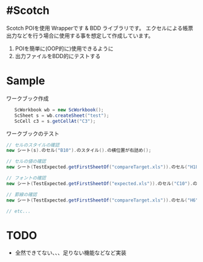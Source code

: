 #Scotch
==========================

Scotch POIを使用 Wrapperです & BDD ライブラリです。
エクセルによる帳票出力などを行う場合に使用する事を想定して作成しています。

1. POIを簡単に(OOP的に)使用できるように
2. 出力ファイルをBDD的にテストする 

# Sample
ワークブック作成
```java
   ScWorkbook wb = new ScWorkbook();
   ScSheet s = wb.createSheet("test");
   ScCell c3 = s.getCellAt("C3");
```

ワークブックのテスト
```java
// セルのスタイルの確認
new シート(s).のセル("B10").のスタイル().の横位置が右詰め();

// セルの値の確認
new シート(TestExpected.getFirstSheetOf("compareTarget.xls")).のセル("H18").から("F21").の文字列が("テスト");

// フォントの確認
new シート(TestExpected.getFirstSheetOf("expected.xls")).のセル("C10").のフォントは("ＭＳ Ｐゴシック");

// 罫線の確認
new シート(TestExpected.getFirstSheetOf("compareTarget.xls")).のセル("H6").から("I8").のそれぞれののセルが罫線で囲まれている();

// etc...

```

# TODO
* 全然できてない、、、足りない機能などなど実装


